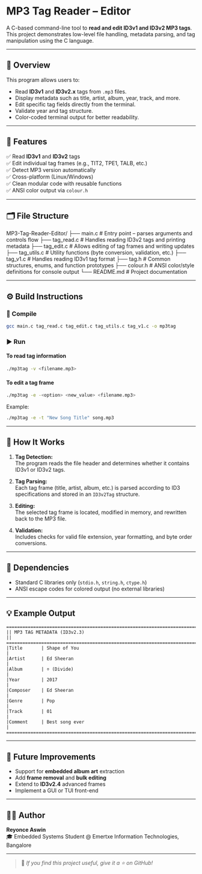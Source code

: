# MP3 Tag Reader – Editor

A C-based command-line tool to **read and edit ID3v1 and ID3v2 MP3 tags**.  
This project demonstrates low-level file handling, metadata parsing, and tag manipulation using the C language.

---

## 📘 Overview

This program allows users to:

- Read **ID3v1** and **ID3v2.x** tags from `.mp3` files.
- Display metadata such as title, artist, album, year, track, and more.
- Edit specific tag fields directly from the terminal.
- Validate year and tag structure.
- Color-coded terminal output for better readability.

---

## 🧩 Features

✅ Read **ID3v1** and **ID3v2** tags  
✅ Edit individual tag frames (e.g., TIT2, TPE1, TALB, etc.)  
✅ Detect MP3 version automatically  
✅ Cross-platform (Linux/Windows)  
✅ Clean modular code with reusable functions  
✅ ANSI color output via `colour.h`

---

## 🗂️ File Structure

MP3-Tag-Reader-Editor/
├── main.c          # Entry point – parses arguments and controls flow
├── tag_read.c      # Handles reading ID3v2 tags and printing metadata
├── tag_edit.c      # Allows editing of tag frames and writing updates
├── tag_utils.c     # Utility functions (byte conversion, validation, etc.)
├── tag_v1.c        # Handles reading ID3v1 tag format
├── tag.h           # Common structures, enums, and function prototypes
├── colour.h        # ANSI color/style definitions for console output
└── README.md       # Project documentation

---

## ⚙️ Build Instructions

### 🧱 Compile

```bash
gcc main.c tag_read.c tag_edit.c tag_utils.c tag_v1.c -o mp3tag
```

### ▶️ Run

#### To read tag information

```bash
./mp3tag -v <filename.mp3>
```

#### To edit a tag frame

```bash
./mp3tag -e -<option> <new_value> <filename.mp3>
```

Example:

```bash
./mp3tag -e -t "New Song Title" song.mp3
```

---

## 🧠 How It Works

1. **Tag Detection:**  
   The program reads the file header and determines whether it contains ID3v1 or ID3v2 tags.

2. **Tag Parsing:**  
   Each tag frame (title, artist, album, etc.) is parsed according to ID3 specifications and stored in an `ID3v2Tag` structure.

3. **Editing:**  
   The selected tag frame is located, modified in memory, and rewritten back to the MP3 file.

4. **Validation:**  
   Includes checks for valid file extension, year formatting, and byte order conversions.

---

## 🧰 Dependencies

- Standard C libraries only (`stdio.h`, `string.h`, `ctype.h`)  
- ANSI escape codes for colored output (no external libraries)

---

## 💡 Example Output

```terminal
====================================================================================
|| MP3 TAG METADATA (ID3v2.3)                                                     ||
====================================================================================
|Title       | Shape of You                                                        |
|Artist      | Ed Sheeran                                                          |
|Album       | ÷ (Divide)                                                          |
|Year        | 2017                                                                |
|Composer    | Ed Sheeran                                                          |
|Genre       | Pop                                                                 |
|Track       | 01                                                                  |
|Comment     | Best song ever                                                      |
====================================================================================
```

---

## 🚀 Future Improvements

- Support for **embedded album art** extraction  
- Add **frame removal** and **bulk editing**  
- Extend to **ID3v2.4** advanced frames  
- Implement a GUI or TUI front-end  

---

## 🧑‍💻 Author

**Reyonce Aswin**  
🎓 Embedded Systems Student @ Emertxe Information Technologies, Bangalore   

---


> 💬 *If you find this project useful, give it a ⭐ on GitHub!*
